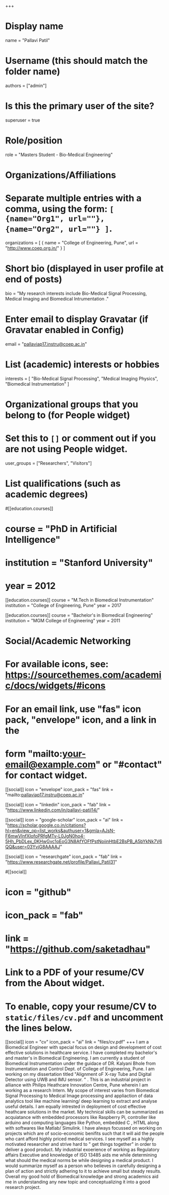 +++
# Display name
name = "Pallavi Patil"

# Username (this should match the folder name)
authors = ["admin"]

# Is this the primary user of the site?
superuser = true

# Role/position
role = "Masters Student - Bio-Medical Engineering"

# Organizations/Affiliations
#   Separate multiple entries with a comma, using the form: `[ {name="Org1", url=""}, {name="Org2", url=""} ]`.
organizations = [ { name = "College of Engineering, Pune", url = "http://www.coep.org.in/" } ]

# Short bio (displayed in user profile at end of posts)
bio = "My research interests include Bio-Medical Signal Processing, Medical Imaging and Biomedical Intrumentation ."

# Enter email to display Gravatar (if Gravatar enabled in Config)
email = "pallaviap17.instru@coep.ac.in"

# List (academic) interests or hobbies
interests = [
  "Bio-Medical Signal Processing",
  "Medical Imaging Physics",
  "Biomedical Instrumentation"
]

# Organizational groups that you belong to (for People widget)
#   Set this to `[]` or comment out if you are not using People widget.
user_groups = ["Researchers", "Visitors"]

# List qualifications (such as academic degrees)
#[[education.courses]]
#  course = "PhD in Artificial Intelligence"
#  institution = "Stanford University"
#  year = 2012

[[education.courses]]
  course = "M.Tech in Biomedical Instrumentation"
  institution = "College of Engineering, Pune"
  year = 2017

[[education.courses]]
  course = "Bachelor's in Biomedical Engineering"
  institution = "MGM College of Engineering"
  year = 2011

# Social/Academic Networking
# For available icons, see: https://sourcethemes.com/academic/docs/widgets/#icons
#   For an email link, use "fas" icon pack, "envelope" icon, and a link in the
#   form "mailto:your-email@example.com" or "#contact" for contact widget.

[[social]]
  icon = "envelope"
  icon_pack = "fas"
  link = "mailto:pallaviap17.instru@coep.ac.in"  

[[social]]
  icon = "linkedin"
  icon_pack = "fab"
  link = "https://www.linkedin.com/in/pallavi-patil14/"  

[[social]]
  icon = "google-scholar"
  icon_pack = "ai"
  link = "https://scholar.google.co.in/citations?hl=en&view_op=list_works&authuser=1&gmla=AJsN-F6mwVInfXIofoPRfgMTv-L0JgN0ho4-5Hh_PbDLex_0KHwGvc1oEoG3N8AfYOFfPstNoiinHtbE2BsPB_A5bYkNk7V6QQ&user=03YvjG8AAAAJ"

 [[social]]
  icon = "researchgate"
  icon_pack = "fab"
  link = "https://www.researchgate.net/profile/Pallavi_Patil31" 

  
#[[social]]
# icon = "github"
#  icon_pack = "fab"
#  link = "https://github.com/saketadhau"


# Link to a PDF of your resume/CV from the About widget.
# To enable, copy your resume/CV to `static/files/cv.pdf` and uncomment the lines below.
 [[social]]
   icon = "cv"
   icon_pack = "ai"
   link = "files/cv.pdf"
+++ 
I am a Biomedical Engineer with special focus on design and development of cost effective solutions in healthcare service. I have completed my bachelor's and master's in Biomedical Engineering. 
I am currently a student of Biomedical Instrumentation under the guidace of DR. Kalyani Bhole from Instrumentation and Control Dept. of College of Engineering, Pune. I am working on my dissertation titled "Alignment oF X-ray Tube and Digital Detector using UWB and IMU sensor. " . This is an industrial project in alliance with Philips Heathcare Innovation Centre, Pune wherein I am working as a research Intern. 
My scope of interest varies from Biomedical Signal Processing to Medical Image processing and appliaction of data analytics tool like machine learning/ deep learning to extract and analyse useful details. I am equally intrested in deployment of cost effective heathcare solutions in the market.
My technical skills can be summarized as acquiatance with embedded processors like Raspberry Pi, controller like arduino and computing languages like Python, embedded C , HTML along with softwares like Matlab/ Simulink.
I have always focussed on working on projects which are of socio-economic benifits such that it will aid the people who cant afford highly priced medical services. I see myself as a highly motivated researcher and strive hard to " get things together" in order to deliver a good product. My industrial exoerience of working as Regulatory affairs Executive and knowledge of ISO 13485 aids me while determining what should the medical norms be while designing a medical product.
I would summarize myself as a person who believes in carefully designing a plan of action and strictly adhering to it to achieve small but steady results. Overall my good hold of Biomedical knowledge and strong academics aid me in understanding any new topic and conceptualizing it into a good research project.
